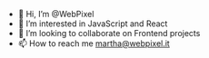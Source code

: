 - 👋 Hi, I’m @WebPixel
- 👀 I’m interested in JavaScript and React
- 💞️ I’m looking to collaborate on Frontend projects
- 📫 How to reach me martha@webpixel.it

<!---
WebPixel-it/WebPixel-it is a ✨ special ✨ repository because its `README.md` (this file) appears on your GitHub profile.
You can click the Preview link to take a look at your changes.
--->
